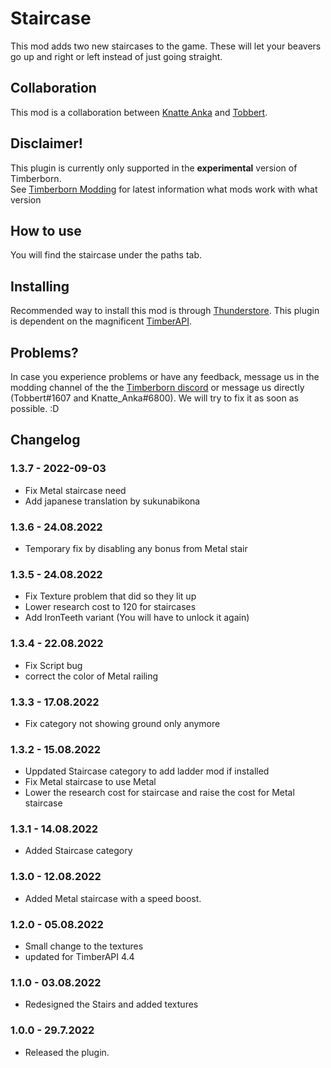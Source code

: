 # Staircase

This mod adds two new staircases to the game. These will let your beavers go up and right or left instead of just going straight.

## Collaboration

This mod is a collaboration between [Knatte Anka](https://github.com/KnatteAnka) and [Tobbert](https://github.com/TobbyTheBobby).

## Disclaimer!

This plugin is currently only supported in the **experimental** version of Timberborn.  
See [Timberborn Modding](https://docs.google.com/spreadsheets/d/15juA0Fl6ZjbYmoNTg_vjMophBvtjMz8YNUI_KmNdtdg/edit?usp=sharing) for latest information what mods work with what version

## How to use

You will find the staircase under the paths tab. 

## Installing

Recommended way to install this mod is through [Thunderstore](https://timberborn.thunderstore.io/). This plugin is dependent on the magnificent [TimberAPI](https://github.com/Timberborn-Modding-Central/TimberAPI).

## Problems?

In case you experience problems or have any feedback, message us in the modding channel of the the [Timberborn discord](https://discord.gg/mfbBF4cWpX) or message us directly (Tobbert#1607 and Knatte_Anka#6800). We will try to fix it as soon as possible. :D

## Changelog

### 1.3.7 - 2022-09-03
- Fix Metal staircase need
- Add japanese translation by sukunabikona

### 1.3.6 - 24.08.2022  

- Temporary fix by disabling any bonus from Metal stair

### 1.3.5 - 24.08.2022  

- Fix Texture problem that did so they lit up
- Lower research cost to 120 for staircases
- Add IronTeeth variant (You will have to unlock it again)


### 1.3.4 - 22.08.2022
- Fix Script bug
- correct the color of Metal railing

### 1.3.3 - 17.08.2022
- Fix category not showing ground only anymore

### 1.3.2 - 15.08.2022
- Uppdated Staircase category to add ladder mod if installed
- Fix Metal staircase to use Metal
- Lower the research cost for staircase and raise the cost for Metal staircase  

### 1.3.1 - 14.08.2022
- Added Staircase category


### 1.3.0 - 12.08.2022
- Added Metal staircase with a speed boost.

### 1.2.0 - 05.08.2022
- Small change to the textures
- updated for TimberAPI 4.4

### 1.1.0 - 03.08.2022
- Redesigned the Stairs and added textures

### 1.0.0 - 29.7.2022

- Released the plugin.
